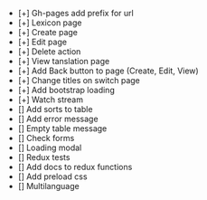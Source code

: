 - [+] Gh-pages add prefix for url
- [+] Lexicon page
- [+] Create page
- [+] Edit page
- [+] Delete action
- [+] View tanslation page
- [+] Add Back button to page (Create, Edit, View)
- [+] Change titles on switch page
- [+] Add bootstrap loading
- [+] Watch stream
- [] Add sorts to table
- [] Add error message
- [] Empty table message
- [] Check forms
- [] Loading modal
- [] Redux tests
- [] Add docs to redux functions
- [] Add preload css
- [] Multilanguage

